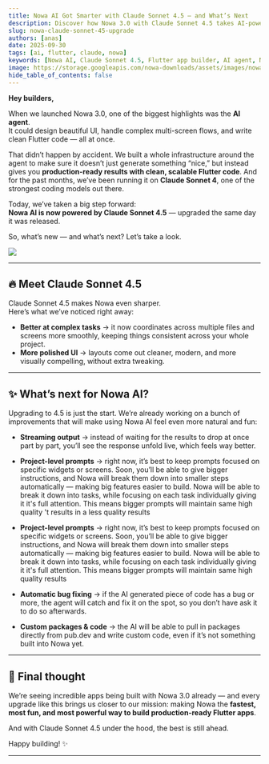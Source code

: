 ```yaml
---
title: Nowa AI Got Smarter with Claude Sonnet 4.5 — and What’s Next
description: Discover how Nowa 3.0 with Claude Sonnet 4.5 takes AI-powered Flutter app building to the next level, plus a look at what’s coming next.
slug: nowa-claude-sonnet-45-upgrade
authors: [anas]
date: 2025-09-30
tags: [ai, flutter, claude, nowa]
keywords: [Nowa AI, Claude Sonnet 4.5, Flutter app builder, AI agent, Nowa 3.0]
image: https://storage.googleapis.com/nowa-downloads/assets/images/nowa-claude-sonnet-45-banner.png
hide_table_of_contents: false
---
```


**Hey builders,**

When we launched Nowa 3.0, one of the biggest highlights was the **AI agent**.  
It could design beautiful UI, handle complex multi-screen flows, and write clean Flutter code — all at once.  

That didn’t happen by accident. We built a whole infrastructure around the agent to make sure it doesn’t just generate something “nice,” but instead gives you **production-ready results with clean, scalable Flutter code**. And for the past months, we’ve been running it on **Claude Sonnet 4**, one of the strongest coding models out there.  

Today, we’ve taken a big step forward:  
**Nowa AI is now powered by Claude Sonnet 4.5** — upgraded the same day it was released.  

So, what’s new — and what’s next? Let’s take a look.  

![](/img/single/claude4.5.png)


<!-- truncate -->

---

## 🔥 Meet Claude Sonnet 4.5

Claude Sonnet 4.5 makes Nowa even sharper.  
Here’s what we’ve noticed right away:  

- **Better at complex tasks** → it now coordinates across multiple files and screens more smoothly, keeping things consistent across your whole project.  
- **More polished UI** → layouts come out cleaner, modern, and more visually compelling, without extra tweaking.  


---

## ✨ What’s next for Nowa AI?

Upgrading to 4.5 is just the start. We’re already working on a bunch of improvements that will make using Nowa AI feel even more natural and fun:  

- **Streaming output** → instead of waiting for the results to drop at once part by part, you’ll see the response unfold live, which feels way better.  
- **Project-level prompts** → right now, it’s best to keep prompts focused on specific widgets or screens. Soon, you’ll be able to give bigger instructions, and Nowa will break them down into smaller steps automatically — making big features easier to build. Nowa will be able to break it down into tasks, while focusing on each task individually giving it it's full attention. This means bigger prompts will maintain same high quality 't results in a less quality results
- **Project-level prompts** → right now, it’s best to keep prompts focused on specific widgets or screens. Soon, you’ll be able to give bigger instructions, and Nowa will break them down into smaller steps automatically — making big features easier to build. Nowa will be able to break it down into tasks, while focusing on each task individually giving it it's full attention. This means bigger prompts will maintain same high quality results

- **Automatic bug fixing** → if the AI generated piece of code has a bug or more, the agent will catch and fix it on the spot, so you don’t have ask it to do so afterwards.  
- **Custom packages & code** → the AI will be able to pull in packages directly from pub.dev and write custom code, even if it’s not something built into Nowa yet.  

---

## 💙 Final thought

We’re seeing incredible apps being built with Nowa 3.0 already — and every upgrade like this brings us closer to our mission: making Nowa the **fastest, most fun, and most powerful way to build production-ready Flutter apps**.  

And with Claude Sonnet 4.5 under the hood, the best is still ahead.  

Happy building! ✨

---
